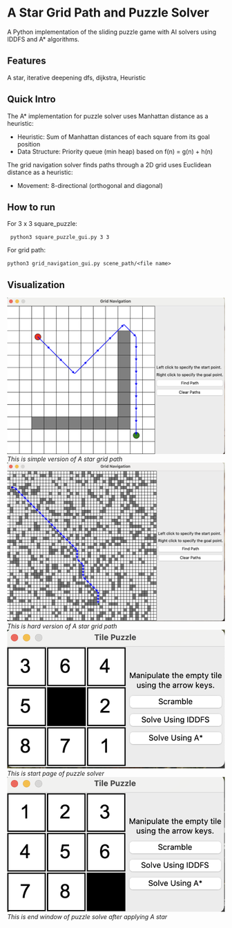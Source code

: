 # A Star Grid Path and Puzzle Solver
A Python implementation of the sliding puzzle game with AI solvers using IDDFS and A* algorithms.
## Features
A star, iterative deepening dfs, dijkstra, Heuristic

## Quick Intro
The A* implementation for puzzle solver uses Manhattan distance as a heuristic:
* Heuristic: Sum of Manhattan distances of each square from its goal position
* Data Structure: Priority queue (min heap) based on f(n) = g(n) + h(n)

The grid navigation solver finds paths through a 2D grid uses Euclidean distance as a heuristic:

* Movement: 8-directional (orthogonal and diagonal)


## How to run
For 3 x 3 square_puzzle:
```
 python3 square_puzzle_gui.py 3 3 
```

For grid path:
```
python3 grid_navigation_gui.py scene_path/<file name>
```

## Visualization
![grid](graph/%E6%88%AA%E5%B1%8F2025-03-17%20%E4%B8%8A%E5%8D%882.14.23.png)
*This is simple version of A star grid path*
![path](graph/%E6%88%AA%E5%B1%8F2025-03-17%20%E4%B8%8A%E5%8D%882.15.23.png)
*This is hard version of A star grid path*
![Puzzle](graph/%E6%88%AA%E5%B1%8F2025-03-17%20%E4%B8%8A%E5%8D%882.13.00.png)
*This is start page of puzzle solver*
![puzzle](graph/%E6%88%AA%E5%B1%8F2025-03-17%20%E4%B8%8A%E5%8D%882.13.11.png)
*This is end window of puzzle solve after applying A star*